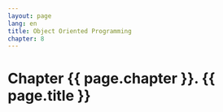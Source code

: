 ```yaml
---
layout: page
lang: en
title: Object Oriented Programming
chapter: 8
---
```


# Chapter {{ page.chapter }}. {{ page.title }}


